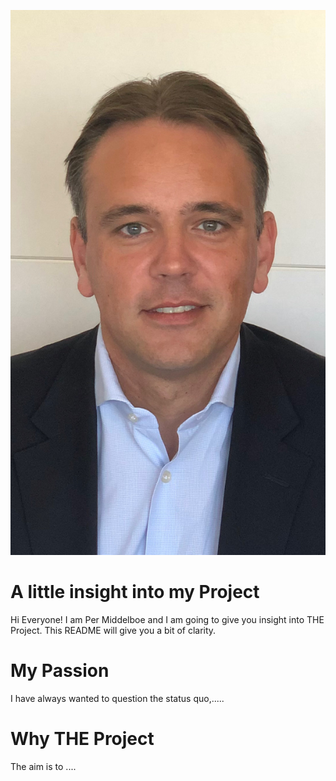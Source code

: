 ![headshot](per_billder_2.jpg)
# A little insight into my Project
Hi Everyone! I am Per Middelboe and I am going to give you insight into THE Project. This README will give you a bit of clarity.

# My Passion
I have always wanted to question the status quo,.....

# Why THE Project
The aim is to ....
